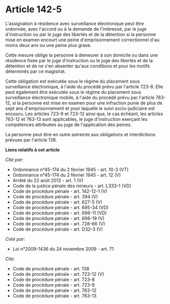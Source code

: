 # Article 142-5

L'assignation à résidence avec surveillance électronique peut être ordonnée, avec l'accord ou à la demande de l'intéressé,
par le juge d'instruction ou par le juge des libertés et de la détention si la personne mise en examen encourt une peine
d'emprisonnement correctionnel d'au moins deux ans ou une peine plus grave. 

Cette mesure oblige la personne à demeurer à son domicile ou dans une résidence fixée par le juge d'instruction ou le juge
des libertés et de la détention et de ne s'en absenter qu'aux conditions et pour les motifs déterminés par ce magistrat. 

Cette obligation est exécutée sous le régime du placement sous surveillance électronique, à l'aide du procédé prévu par
l'article 723-8. Elle peut également être exécutée sous le régime du placement sous surveillance électronique mobile, à
l'aide du procédé prévu par l'article 763-12, si la personne est mise en examen pour une infraction punie de plus de sept ans
d'emprisonnement et pour laquelle le suivi socio-judiciaire est encouru. Les articles 723-9 et 723-12 ainsi que, le cas
échéant, les articles 763-12 et 763-13 sont applicables, le juge d'instruction exerçant les compétences attribuées au juge de
l'application des peines. 

La personne peut être en outre astreinte aux obligations et interdictions prévues par l'article 138.

**Liens relatifs à cet article**

_Cité par_:

  - Ordonnance n°45-174 du 2 février 1945 - art. 10-3 (VT)
  - Ordonnance n°45-174 du 2 février 1945 - art. 12 (V)
  - Arrêté du 22 août 2012 - art. 1 (V)
  - Code de la justice pénale des mineurs - art. L333-1 (VD)
  - Code de procédure pénale - art. 142-12-1 (V)
  - Code de procédure pénale - art. 394 (V)
  - Code de procédure pénale - art. 627-5 (V)
  - Code de procédure pénale - art. 695-34 (VD)
  - Code de procédure pénale - art. 696-11 (VD)
  - Code de procédure pénale - art. 696-19 (V)
  - Code de procédure pénale - art. 728-66 (V)
  - Code de procédure pénale - art. D32-3 (V)

_Créé par_:

  - Loi n°2009-1436 du 24 novembre 2009 - art. 71

_Cite_:

  - Code de procédure pénale - art. 138
  - Code de procédure pénale - art. 723-12 (V)
  - Code de procédure pénale - art. 723-8
  - Code de procédure pénale - art. 723-9
  - Code de procédure pénale - art. 763-12
  - Code de procédure pénale - art. 763-13
